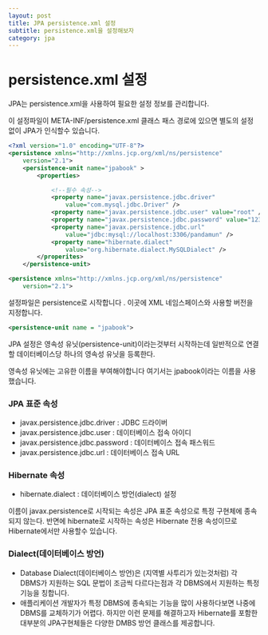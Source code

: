 ```yaml
---
layout: post
title: JPA persistence.xml 설정
subtitle: persistence.xml을 설정해보자
category: jpa
---
```


# persistence.xml 설정

JPA는 persistence.xml을 사용하여 필요한 설정 정보를 관리합니다.

이 설정파일이 META-INF/persistence.xml 클래스 패스 경로에 있으면 별도의 설정없이 JPA가 인식할수 있습니다.


```xml
<?xml version="1.0" encoding="UTF-8"?>
<persistence xmlns="http://xmlns.jcp.org/xml/ns/persistence"
	version="2.1">
	<persistence-unit name="jpabook" >
		<properties>

			<!--필수 속성-->
			<property name="javax.persistence.jdbc.driver"
				value="com.mysql.jdbc.Driver" />
			<property name="javax.persistence.jdbc.user" value="root" />
			<property name="javax.persistence.jdbc.password" value="12341234" />
			<property name="javax.persistence.jdbc.url"
				value="jdbc:mysql://localhost:3306/pandamun" />
			<property name="hibernate.dialect"
				value="org.hibernate.dialect.MySQLDialect" />			
		</properites>
	</persistence-unit>
```



```xml
<persistence xmlns="http://xmlns.jcp.org/xml/ns/persistence"
	version="2.1">
```


설정파일은 persistence로 시작합니다 . 이곳에 XML 네임스페이스와 사용할 버전을 지정합니다.


```xml
<persistence-unit name = "jpabook">
```


JPA 설정은 영속성 유닛(persistence-unit)이라는것부터 시작하는데 일반적으로 연결할 데이터베이스당 하나의 영속성 유닛을 등록한다.

영속성 유닛에는 고유한 이름을 부여해야합니다 여기서는 jpabook이라는 이름을 사용했습니다.


### JPA 표준 속성

- javax.persistence.jdbc.driver : JDBC 드라이버
- javax.persistence.jdbc.user : 데이터베이스 접속 아이디
- javax.persistence.jdbc.password : 데이터베이스 접속 패스워드
- javax.persistence.jdbc.url : 데이터베이스 접속 URL


### Hibernate 속성

- hibernate.dialect : 데이터베이스 방언(dialect) 설정

이름이 javax.persistence로 시작되는 속성은 JPA 표준 속성으로 특정 구현체에 종속되지 않는다. 반면에 hibernate로 시작하는 속성은 Hibernate 전용 속성이므로 Hibernate에서만 사용할수 있습니다.


### Dialect(데이터베이스 방언)

- Database Dialect(데이터베이스 방언)은 (지역별 사투리가 있는것처럼) 각 DBMS가 지원하는 SQL 문법이 조금씩 다르다는점과 각 DBMS에서 지원하는 특정 기능을 칭합니다.
- 애플리케이션 개발자가 특정 DBMS에 종속되는 기능을 많이 사용하다보면 나중에 DBMS를 교체하기가 어렵다. 하지만 이런 문제를 해결하고자 Hibernate를 포함한 대부분의 JPA구현체들은 다양한 DMBS 방언 클래스를 제공합니다.
